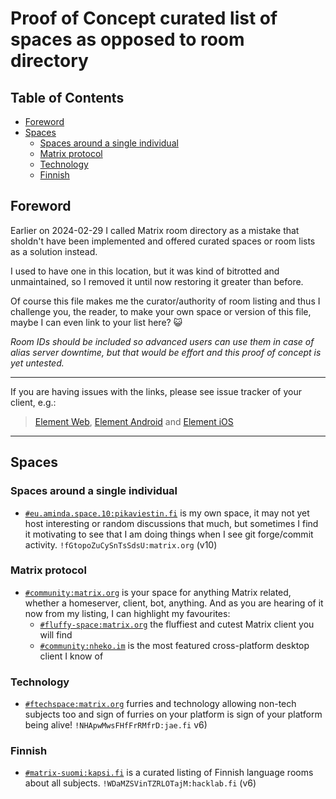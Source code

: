 # Proof of Concept curated list of spaces as opposed to room directory

## Table of Contents

<!-- editorconfig-checker-disable -->
<!-- prettier-ignore-start -->

<!-- START doctoc generated TOC please keep comment here to allow auto update -->
<!-- DON'T EDIT THIS SECTION, INSTEAD RE-RUN doctoc TO UPDATE -->

- [Foreword](#foreword)
- [Spaces](#spaces)
  - [Spaces around a single individual](#spaces-around-a-single-individual)
  - [Matrix protocol](#matrix-protocol)
  - [Technology](#technology)
  - [Finnish](#finnish)

<!-- END doctoc generated TOC please keep comment here to allow auto update -->

<!-- prettier-ignore-end -->
<!-- editorconfig-checker-enable -->

## Foreword

Earlier on 2024-02-29 I called Matrix room directory as a mistake that sholdn't have been implemented and offered curated spaces or room lists as a solution instead.

I used to have one in this location, but it was kind of bitrotted and unmaintained, so I removed it until now restoring it greater than before.

Of course this file makes me the curator/authority of room listing and thus I challenge you, the reader, to make your own space or version of this file, maybe I can even link to your list here? :smiley_cat:

_Room IDs should be included so advanced users can use them in case of alias server downtime, but that would be effort and this proof of concept is yet untested._

---

If you are having issues with the links, please see issue tracker of your client, e.g.:

> [Element Web](https://github.com/vector-im/element-web/issues/16875), [Element Android](https://github.com/vector-im/element-android/issues/3268) and [Element iOS](https://github.com/vector-im/element-ios/issues/4297)

---

## Spaces

### Spaces around a single individual

- [`#eu.aminda.space.10:pikaviestin.fi`](matrix:r/eu.aminda.space.10:pikaviestin.fi?action=join) is my own space, it may not yet host interesting or random discussions that much, but sometimes I find it motivating to see that I am doing things when I see git forge/commit activity. `!fGtopoZuCySnTsSdsU:matrix.org` (v10)

### Matrix protocol

- [`#community:matrix.org`](matrix:r/community:matrix.org?action=join) is your space for anything Matrix related, whether a homeserver, client, bot, anything. And as you are hearing of it now from my listing, I can highlight my favourites:
  - [`#fluffy-space:matrix.org`](matrix:r/fluffy-space:matrix.org?action=join) the fluffiest and cutest Matrix client you will find
  - [`#community:nheko.im`](matrix:r/community:nheko.im?action=join) is the
    most featured cross-platform desktop client I know of

### Technology

- [`#ftechspace:matrix.org`](matrix:r/ftechspace:matrix.org?action=join) furries and technology allowing non-tech subjects too and sign of furries on your platform is sign of your platform being alive! `!NHApwMwsFHfFrRMfrD:jae.fi` v6)

### Finnish

- [`#matrix-suomi:kapsi.fi`](matrix:r/matrix-suomi:kapsi.fi?action=join) is a curated listing of Finnish language rooms about all subjects. `!WDaMZSVinTZRLOTajM:hacklab.fi` (v6)

<!--

---

## Rooms

_These are actually rooms instead of spaces, but I want to include them regardless for whatever reason._

### People

My spaces actually exist on Matrix inspired by these people, otherwise I might only be at XMPP and IRC.

- Artemis
- Sheo

-->
